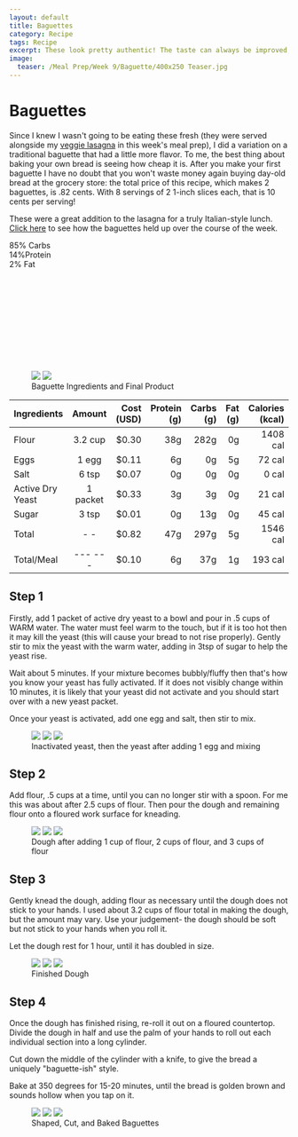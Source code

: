 ```yaml
---
layout: default
title: Baguettes
category: Recipe 
tags: Recipe 
excerpt: These look pretty authentic! The taste can always be improved, however.  
image:
  teaser: /Meal Prep/Week 9/Baguette/400x250 Teaser.jpg
---
```


# Baguettes

Since I knew I wasn't going to be eating these fresh (they were served alongside my [veggie lasagna](http://underwriteyourlife.com/recipe/Veggie-Lasagna/) in this week's meal prep), I did a variation on a traditional baguette that had a little more flavor. To me, the best thing about baking your own bread is seeing how cheap it is. After you make your first baguette I have no doubt that you won't waste money again buying day-old bread at the grocery store: the total price of this recipe, which makes 2 baguettes, is .82 cents. With 8 servings of 2 1-inch slices each, that is 10 cents per serving!

These were a great addition to the lasagna for a truly Italian-style lunch. [Click here]() to see how the baguettes held up over the course of the week. 

<div class="c100 p85 big">
  <span>85% Carbs </span>
  <div class="slice">
    <div class="bar"></div>
    <div class="fill"></div>
  </div>
</div>

<div class="c100 p14 big">
  <span>14%Protein </span>
  <div class="slice">
    <div class="bar"></div>
    <div class="fill"></div>
  </div>
</div>

<div class="c100 p2 big">
  <span>2% Fat </span>
  <div class="slice">
    <div class="bar"></div>
    <div class="fill"></div>
  </div>
</div>

<br>
<br />
<br>
<br />
<br>
<br />
<br>
<br />
<br>
<br />


<figure class="half">
	<img src="{{ site.url }}/images/Meal Prep/Week 9/Baguette/0 Ingredients.jpg">
	<img src="{{ site.url }}/images/Meal Prep/Week 9/Baguette/0.5 Final.jpg">
	<figcaption> Baguette Ingredients and Final Product </figcaption>
</figure>

|	**Ingredients**	|	**Amount**		|	 **Cost (USD)** 	|	**Protein (g)**	|	**Carbs (g)**	|	**Fat (g)**	|	**Calories (kcal)**
|	:----------	|	:----------:		|	 ---------: 	|	 ---------: 	|	 ---------: 	|	 ---------: 	|	 ---------: 
|	Flour	|	3.2	cup	|	 $0.30 	|	38g	|	282g	|	0g	|	1408 cal
|	Eggs 	|	1	egg	|	 $0.11 	|	6g	|	0g	|	5g	|	72 cal
|	Salt	|	6	tsp	|	 $0.07 	|	0g	|	0g	|	0g	|	0 cal
|	Active Dry Yeast	|	1	packet	|	 $0.33 	|	3g	|	3g	|	0g	|	21 cal
|	Sugar	|	3	tsp	|	 $0.01 	|	0g	|	13g	|	0g	|	45 cal
|	Total	|	-	-	|	 $0.82 	|	47g	|	297g	|	5g	|	1546 cal
|	Total/Meal	|	---	---	|	 $0.10 	|	6g	|	37g	|	1g	|	193 cal

<h2> Step 1 </h2>

Firstly, add 1 packet of active dry yeast to a bowl and pour in .5 cups of WARM water. The water must feel warm to the touch, but if it is too hot then it may kill the yeast (this will cause your bread to not rise properly). Gently stir to mix the yeast with the warm water, adding in 3tsp of sugar to help the yeast rise. 

Wait about 5 minutes. If your mixture becomes bubbly/fluffy then that's how you know your yeast has fully activated. If it does not visibly change within 10 minutes, it is likely that your yeast did not activate and you should start over with a new yeast packet. 

Once your yeast is activated, add one egg and salt, then stir to mix. 

<figure class="third">
	<img src="{{ site.url }}/images/Meal Prep/Week 9/Baguette/1 Yeast.jpg">
	<img src="{{ site.url }}/images/Meal Prep/Week 9/Baguette/1.3 Egg.jpg">
	<img src="{{ site.url }}/images/Meal Prep/Week 9/Baguette/1.5 Mix.jpg">
	<figcaption> Inactivated yeast, then the yeast after adding 1 egg and mixing </figcaption>
</figure>

<h2> Step 2 </h2>

Add flour, .5 cups at a time, until you can no longer stir with a spoon. For me this was about after 2.5 cups of flour. Then pour the dough and remaining flour onto a floured work surface for kneading. 

<figure class="third">
	<img src="{{ site.url }}/images/Meal Prep/Week 9/Baguette/2 1 Cup.jpg">
	<img src="{{ site.url }}/images/Meal Prep/Week 9/Baguette/2.3 2 Cups.jpg">
	<img src="{{ site.url }}/images/Meal Prep/Week 9/Baguette/2.5 3 Cups.jpg">
	<figcaption> Dough after adding 1 cup of flour, 2 cups of flour, and 3 cups of flour </figcaption>
</figure>

<h2> Step 3 </h2>

Gently knead the dough, adding flour as necessary until the dough does not stick to your hands. I used about 3.2 cups of flour total in making the dough, but the amount may vary. Use your judgement- the dough should be soft but not stick to your hands when you roll it. 

Let the dough rest for 1 hour, until it has doubled in size. 

<figure class="third">
	<img src="{{ site.url }}/images/Meal Prep/Week 9/Baguette/3 Rolled.jpg">
	<img src="{{ site.url }}/images/Meal Prep/Week 9/Baguette/3.3 Unrested.jpg">
	<img src="{{ site.url }}/images/Meal Prep/Week 9/Baguette/3.5 Rested.jpg">
	<figcaption>  Finished Dough </figcaption>
</figure>

<h2> Step 4 </h2>

Once the dough has finished rising, re-roll it out on a floured countertop. Divide the dough in half and use the palm of your hands to roll out each individual section into a long cylinder. 

Cut down the middle of the cylinder with a knife, to give the bread a uniquely "baguette-ish" style. 

Bake at 350 degrees for 15-20 minutes, until the bread is golden brown and sounds hollow when you tap on it. 

<figure class="third">
	<img src="{{ site.url }}/images/Meal Prep/Week 9/Baguette/4 Shaped.jpg">
	<img src="{{ site.url }}/images/Meal Prep/Week 9/Baguette/4.5 Cut.jpg">
	<img src="{{ site.url }}/images/Meal Prep/Week 9/Baguette/4.7 Baked.jpg">
	<figcaption> Shaped, Cut, and Baked Baguettes </figcaption>
</figure>

